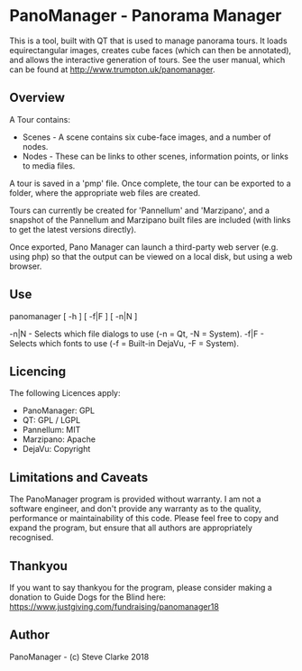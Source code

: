 # PanoManager - Panorama Manager

This is a tool, built with QT that is used to manage panorama tours.
It loads equirectangular images, creates cube faces (which can then be annotated), and allows the interactive generation of tours. See the user manual, which can be found at http://www.trumpton.uk/panomanager. 

## Overview

A Tour contains:
* Scenes - A scene contains six cube-face images, and a number of nodes.
* Nodes - These can be links to other scenes, information points, or links to media files.

A tour is saved in a 'pmp' file.  Once complete, the tour can be exported to a folder, where the appropriate web files are created.

Tours can currently be created for 'Pannellum' and 'Marzipano', and a snapshot of the Pannellum and Marzipano built files are included (with links to get the latest versions directly).

Once exported, Pano Manager can launch a third-party web server (e.g. using php) so that the output can be viewed on a local disk, but using a web browser.

## Use

panomanager [ -h ] [ -f|F ] [ -n|N ]

  -n|N  -  Selects which file dialogs to use (-n = Qt, -N = System).
  -f|F  -  Selects which fonts to use (-f = Built-in DejaVu, -F = System).


## Licencing

The following Licences apply:

* PanoManager: GPL
* QT: GPL / LGPL
* Pannellum: MIT
* Marzipano: Apache
* DejaVu: Copyright

## Limitations and Caveats

The PanoManager program is provided without warranty.  I am not a software engineer, and don't provide any warranty as to the quality, performance or maintainability of this code.  Please feel free to copy and expand the program, but ensure that all authors are appropriately recognised.

## Thankyou

If you want to say thankyou for the program, please consider making a donation to Guide Dogs for the Blind here: https://www.justgiving.com/fundraising/panomanager18

## Author

PanoManager - (c) Steve Clarke 2018

